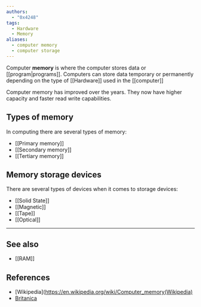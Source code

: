```yaml
---
authors: 
  - "0x4248"
tags:
  - Hardware
  - Memory
aliases:
  - computer memory
  - computer storage
---
```

Computer **memory** is where the computer stores data or [[program|programs]]. Computers can store data temporary or permanently depending on the type of [[Hardware]] used in the [[computer]]

Computer memory has improved over the years. They now have higher capacity and faster read write capabilities. 

## Types of memory
In computing there are several types of memory:
- [[Primary memory]]
- [[Secondary memory]]
- [[Tertiary memory]]
## Memory storage devices
There are several types of devices when it comes to storage devices:
- [[Solid State]]
- [[Magnetic]]
- [[Tape]]
- [[Optical]]
___
## See also
- [[RAM]]
## References
- [Wikipedia](https://en.wikipedia.org/wiki/Computer_memory(Wikipedia)
- [Britanica](https://www.britannica.com/technology/computer-memory)